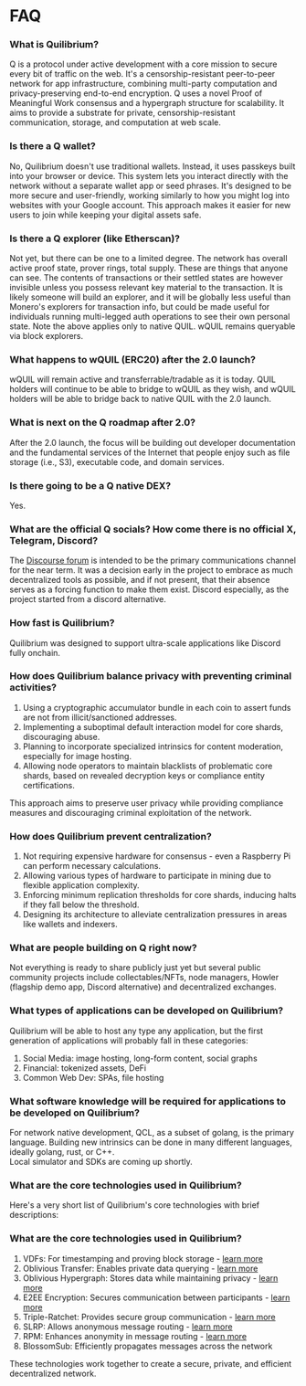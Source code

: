 # FAQ

### What is Quilibrium?

Q is a protocol under active development with a core mission to secure every bit of traffic on the web. It's a censorship-resistant peer-to-peer network for app infrastructure, combining multi-party computation and privacy-preserving end-to-end encryption. Q uses a novel Proof of Meaningful Work consensus and a hypergraph structure for scalability. It aims to provide a substrate for private, censorship-resistant communication, storage, and computation at web scale.

### Is there a Q wallet?

No, Quilibrium doesn't use traditional wallets. Instead, it uses passkeys built into your browser or device. This system lets you interact directly with the network without a separate wallet app or seed phrases. It's designed to be more secure and user-friendly, working similarly to how you might log into websites with your Google account. This approach makes it easier for new users to join while keeping your digital assets safe.

### Is there a Q explorer (like Etherscan)?

Not yet, but there can be one to a limited degree.
The network has overall active proof state, prover rings, total supply.
These are things that anyone can see. 
The contents of transactions or their settled states are however invisible unless you possess relevant key material to the transaction. 
It is likely someone will build an explorer, and it will be globally less useful than Monero's explorers for transaction info, but could be made useful for individuals running multi-legged auth operations to see their own personal state.
Note the above applies only to native QUIL. 
wQUIL remains queryable via block explorers.

### What happens to wQUIL (ERC20) after the 2.0 launch?

wQUIL will remain active and transferrable/tradable as it is today. 
QUIL holders will continue to be able to bridge to wQUIL as they wish, and wQUIL holders will be able to bridge back to native QUIL with the 2.0 launch.

### What is next on the Q roadmap after 2.0?

After the 2.0 launch, the focus will be building out developer documentation and the fundamental services of the Internet that people enjoy such as file storage (i.e., S3), executable code, and domain services.

### Is there going to be a Q native DEX?

Yes.

### What are the official Q socials? How come there is no official X, Telegram, Discord?

The [Discourse forum](https://quilibrium.discourse.group/) is intended to be the primary communications channel for the near 
term. 
It was a decision early in the project to embrace as much decentralized tools as possible, and if not present, that their absence serves as a forcing function to make them exist. 
Discord especially, as the project started from a discord alternative. 

### How fast is Quilibrium?

Quilibrium was designed to support ultra-scale applications like Discord fully onchain.

### How does Quilibrium balance privacy with preventing criminal activities?

1. Using a cryptographic accumulator bundle in each coin to assert funds are not from illicit/sanctioned addresses.
2. Implementing a suboptimal default interaction model for core shards, discouraging abuse.
3. Planning to incorporate specialized intrinsics for content moderation, especially for image hosting.
4. Allowing node operators to maintain blacklists of problematic core shards, based on revealed decryption keys or compliance entity certifications.

This approach aims to preserve user privacy while providing compliance measures and discouraging criminal exploitation of the network.

### How does Quilibrium prevent centralization?

1. Not requiring expensive hardware for consensus - even a Raspberry Pi can perform necessary calculations.
2. Allowing various types of hardware to participate in mining due to flexible application complexity.
3. Enforcing minimum replication thresholds for core shards, inducing halts if they fall below the threshold.
4. Designing its architecture to alleviate centralization pressures in areas like wallets and indexers.

### What are people building on Q right now?

Not everything is ready to share publicly just yet but several public community projects include collectables/NFTs, node managers, Howler (flagship demo app, Discord alternative) and decentralized exchanges.

### What types of applications can be developed on Quilibrium?

Quilibrium will be able to host any type any application, but the first generation of applications will probably fall in these categories:
1. Social Media: image hosting, long-form content, social graphs
2. Financial: tokenized assets, DeFi
3. Common Web Dev: SPAs, file hosting

### What software knowledge will be required for applications to be developed on Quilibrium?

For network native development, QCL, as a subset of golang, is the primary language. Building new intrinsics can be done in many different languages, ideally golang, rust, or C++.\
Local simulator and SDKs are coming up shortly.

### What are the core technologies used in Quilibrium?

Here's a very short list of Quilibrium's core technologies with brief descriptions:

### What are the core technologies used in Quilibrium?

1. VDFs: For timestamping and proving block storage - [learn more](https://docs.quilibrium.com/docs/learn/block-storage/vdfs)
2. Oblivious Transfer: Enables private data querying - [learn more](https://docs.quilibrium.com/docs/learn/oblivious-hypergraph/oblivious-transfer)
3. Oblivious Hypergraph: Stores data while maintaining privacy - [learn more](https://docs.quilibrium.com/docs/learn/oblivious-hypergraph/)
4. E2EE Encryption: Secures communication between participants - [learn more](https://docs.quilibrium.com/docs/learn/communication/e2ee)
5. Triple-Ratchet: Provides secure group communication - [learn more](https://docs.quilibrium.com/docs/learn/communication/mixnet-routing)
6. SLRP: Allows anonymous message routing - [learn more](https://docs.quilibrium.com/docs/learn/communication/mixnet-routing)
7. RPM: Enhances anonymity in message routing - [learn more](https://docs.quilibrium.com/docs/learn/communication/mixnet-routing)
8. BlossomSub: Efficiently propagates messages across the network

These technologies work together to create a secure, private, and efficient decentralized network.



